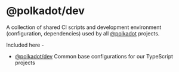 # @polkadot/dev

A collection of shared CI scripts and development environment (configuration, dependencies) used by all [@polkadot](https://polkadot.js.org) projects.

Included here -

- [@polkadot/dev](packages/dev/) Common base configurations for our TypeScript projects
